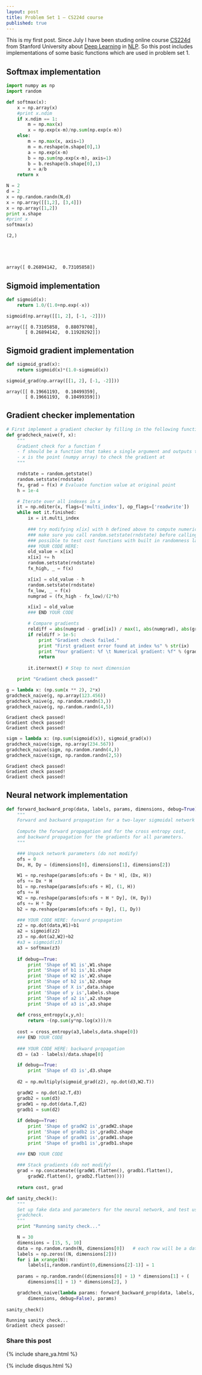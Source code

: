 ```yaml
---
layout: post
title: Problem Set 1 – CS224d course
published: true
---
```

This is my first post. Since July I have been studing online course [CS224d](http://cs224d.stanford.edu) from Stanford University about [Deep Learning](https://en.wikipedia.org/wiki/Deep_learning) in [NLP](https://en.wikipedia.org/wiki/Natural_language_processing). So this post includes implementations of some basic functions which are used in problem set 1.

## Softmax implementation


```python
import numpy as np
import random
```


```python
def softmax(x):
    x = np.array(x)
    #print x.ndim
    if x.ndim == 1:
        m = np.max(x)
        x = np.exp(x-m)/np.sum(np.exp(x-m))
    else:
        m = np.max(x, axis=1)
        m = m.reshape(m.shape[0],1)
        a = np.exp(x-m)
        b = np.sum(np.exp(x-m), axis=1)
        b = b.reshape(b.shape[0],1)
        x = a/b
    return x
```


```python
N = 2
d = 2
x = np.random.randn(N,d)
x = np.array([[1,2], [3,4]])
x = np.array([1,2])
print x.shape
#print x
softmax(x)
```

    (2,)





    array([ 0.26894142,  0.73105858])



## Sigmoid implementation


```python
def sigmoid(x):
    return 1.0/(1.0+np.exp(-x))
```


```python
sigmoid(np.array([[1, 2], [-1, -2]]))
```




    array([[ 0.73105858,  0.88079708],
           [ 0.26894142,  0.11920292]])



## Sigmoid gradient implementation


```python
def sigmoid_grad(x):
    return sigmoid(x)*(1.0-sigmoid(x))
```


```python
sigmoid_grad(np.array([[1, 2], [-1, -2]]))
```




    array([[ 0.19661193,  0.10499359],
           [ 0.19661193,  0.10499359]])



## Gradient checker implementation


```python
# First implement a gradient checker by filling in the following functions
def gradcheck_naive(f, x):
    """ 
    Gradient check for a function f 
    - f should be a function that takes a single argument and outputs the cost and its gradients
    - x is the point (numpy array) to check the gradient at
    """ 

    rndstate = random.getstate()
    random.setstate(rndstate)  
    fx, grad = f(x) # Evaluate function value at original point
    h = 1e-4

    # Iterate over all indexes in x
    it = np.nditer(x, flags=['multi_index'], op_flags=['readwrite'])
    while not it.finished:
        ix = it.multi_index
        
        ### try modifying x[ix] with h defined above to compute numerical gradients
        ### make sure you call random.setstate(rndstate) before calling f(x) each time, this will make it 
        ### possible to test cost functions with built in randomness later
        ### YOUR CODE HERE:
        old_value = x[ix]
        x[ix] += h
        random.setstate(rndstate)
        fx_high, _ = f(x)

        x[ix] = old_value - h
        random.setstate(rndstate)
        fx_low, _ = f(x)
        numgrad = (fx_high - fx_low)/(2*h)

        x[ix] = old_value
        ### END YOUR CODE

        # Compare gradients
        reldiff = abs(numgrad - grad[ix]) / max(1, abs(numgrad), abs(grad[ix]))
        if reldiff > 1e-5:
            print "Gradient check failed."
            print "First gradient error found at index %s" % str(ix)
            print "Your gradient: %f \t Numerical gradient: %f" % (grad[ix], numgrad)
            return
    
        it.iternext() # Step to next dimension

    print "Gradient check passed!"
```


```python
g = lambda x: (np.sum(x ** 2), 2*x)
gradcheck_naive(g, np.array(123.456))
gradcheck_naive(g, np.random.randn(3,))
gradcheck_naive(g, np.random.randn(4,5))
```

    Gradient check passed!
    Gradient check passed!
    Gradient check passed!



```python
sigm = lambda x: (np.sum(sigmoid(x)), sigmoid_grad(x))
gradcheck_naive(sigm, np.array(234.567))
gradcheck_naive(sigm, np.random.randn(4,))
gradcheck_naive(sigm, np.random.randn(2,5))
```

    Gradient check passed!
    Gradient check passed!
    Gradient check passed!


## Neural network implementation


```python
def forward_backward_prop(data, labels, params, dimensions, debug=True):
    """ 
    Forward and backward propagation for a two-layer sigmoidal network 
    
    Compute the forward propagation and for the cross entropy cost,
    and backward propagation for the gradients for all parameters.
    """

    ### Unpack network parameters (do not modify)
    ofs = 0
    Dx, H, Dy = (dimensions[0], dimensions[1], dimensions[2])

    W1 = np.reshape(params[ofs:ofs + Dx * H], (Dx, H))
    ofs += Dx * H
    b1 = np.reshape(params[ofs:ofs + H], (1, H))
    ofs += H
    W2 = np.reshape(params[ofs:ofs + H * Dy], (H, Dy))
    ofs += H * Dy
    b2 = np.reshape(params[ofs:ofs + Dy], (1, Dy))

    ### YOUR CODE HERE: forward propagation
    z2 = np.dot(data,W1)+b1
    a2 = sigmoid(z2)
    z3 = np.dot(a2,W2)+b2
    #a3 = sigmoid(z3)
    a3 = softmax(z3)
    
    if debug==True:
        print 'Shape of W1 is',W1.shape
        print 'Shape of b1 is',b1.shape
        print 'Shape of W2 is',W2.shape
        print 'Shape of b2 is',b2.shape
        print 'Shape of X is',data.shape
        print 'Shape of y is',labels.shape
        print 'Shape of a2 is',a2.shape
        print 'Shape of a3 is',a3.shape
    
    def cross_entropy(x,y,n):
        return -(np.sum(y*np.log(x)))/n
    
    cost = cross_entropy(a3,labels,data.shape[0])
    ### END YOUR CODE
    
    ### YOUR CODE HERE: backward propagation
    d3 = (a3 - labels)/data.shape[0]

    if debug==True:
        print 'Shape of d3 is',d3.shape
    
    d2 = np.multiply(sigmoid_grad(z2), np.dot(d3,W2.T))

    gradW2 = np.dot(a2.T,d3)
    gradb2 = sum(d3)
    gradW1 = np.dot(data.T,d2)
    gradb1 = sum(d2)
    
    if debug==True:
        print 'Shape of gradW2 is',gradW2.shape
        print 'Shape of gradb2 is',gradb2.shape
        print 'Shape of gradW1 is',gradW1.shape
        print 'Shape of gradb1 is',gradb1.shape

    ### END YOUR CODE
    
    ### Stack gradients (do not modify)
    grad = np.concatenate((gradW1.flatten(), gradb1.flatten(), 
        gradW2.flatten(), gradb2.flatten()))
    
    return cost, grad

def sanity_check():
    """
    Set up fake data and parameters for the neural network, and test using 
    gradcheck.
    """
    print "Running sanity check..."

    N = 30
    dimensions = [15, 5, 10]
    data = np.random.randn(N, dimensions[0])   # each row will be a datum
    labels = np.zeros((N, dimensions[2]))
    for i in xrange(N):
        labels[i,random.randint(0,dimensions[2]-1)] = 1
    
    params = np.random.randn((dimensions[0] + 1) * dimensions[1] + (
        dimensions[1] + 1) * dimensions[2], )

    gradcheck_naive(lambda params: forward_backward_prop(data, labels, params,
        dimensions, debug=False), params)
    
sanity_check()    
```

    Running sanity check...
    Gradient check passed!

### Share this post 

{% include share_ya.html %}

{% include disqus.html %}